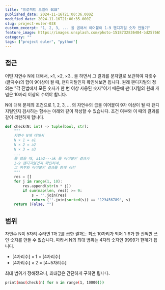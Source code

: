 ```yaml
---
title: "프로젝트 오일러 038"
published_date: 2024-11-16T21:00:36.000Z
modified_date: 2024-11-16T21:00:35.000Z
slug: project-euler-038
custom_excerpt: "1, 2, 3, ... 을 곱해서 이어붙여 1-9 팬디지털 숫자 만들기"
feature_image: https://images.unsplash.com/photo-1518732836484-bd257665c9d1?crop=entropy&cs=tinysrgb&fit=max&fm=jpg&ixid=M3wxMTc3M3wwfDF8c2VhcmNofDN8fGNyYWZ0fGVufDB8fHx8MTczMTY4NDg1Nnww&ixlib=rb-4.0.3&q=80&w=2000
category: ""
tags: ["project euler", "python"]
---
```

## 접근

어떤 자연수 N에 대해서, ×1, ×2, ×3.. 을 하면서 그 결과를 문자열로 보관하여 자릿수(글자수)의 합이 9이상이 될 때,
팬디지털인지 확인해보면 됩니다. 원래 팬디지털의 정의는 "각 진법에서 모든 숫자가 한 번 이상 사용된 숫자"이기 때문에 팬디지털의 원래
개념은 10자리 이상의 수여야 합니다.

N에 대해 문제의 조건으로 1, 2, 3, ... 의 자연수의 곱을 이어붙여 9자 이상이 될 때 팬디지털인지 검사하는 함수는 아래와 같이
작성할 수 있습니다. 조건 여부와 이 때의 결과를 같이 리턴하게 합니다.

```python
def check(N: int) -> tuple[bool, str]:
    """
    자연수 N에 대해서
    N × 1 = a1
    N × 2 = a2
    N × 3 = a3
    ...
    를 했을 때, a1a2···ak 를 이어붙인 결과가
    1-9 팬디지털인지 확인하여,
    그 여부와 이어붙인 결과를 함께 리턴
    """
    res = []
    for j in range(1, 10):
        res.append(str(n * j))
        if sum(map(len, res)) >= 9:
            s = ''.join(res)
            return (''.join(sorted(s)) == '123456789', s)
    return (False, "")
```
## 범위

자연수 N이 5자리 수라면 1과 2를 곱한 결과는 최소 10자리가 되어 1-9가 한 번씩만 쓰인 숫자를 만들 수 없습니다. 따라서 N의 최대
범위는 4자리 숫자인 9999가 한계가 됩니다.

  * [4자리수] × 1 = [4자리수]
  * [4자리수] × 2 = [4~5자리수]

최대 범위가 정해졌으니, 최대값은 간단하게 구하면 됩니다.

```bash
print(max(check(n) for n in range(1, 10000)))
```